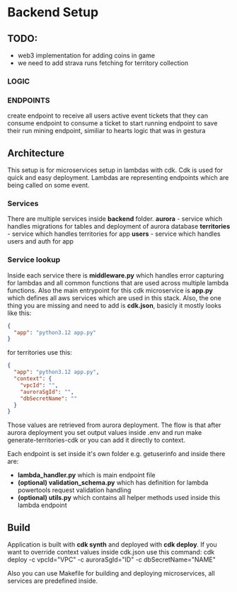 # Backend Setup

## TODO:

- web3 implementation for adding coins in game
- we need to add strava runs fetching for territory collection

### LOGIC

### ENDPOINTS

create endpoint to receive all users active event tickets that they can consume
endpoint to consume a ticket to start running
endpoint to save their run
mining endpoint, similiar to hearts logic that was in gestura

## Architecture

This setup is for microservices setup in lambdas with cdk. Cdk is used for quick and easy deployment. Lambdas are representing endpoints which are being called on some event.

### Services

There are multiple services inside **backend** folder.
**aurora** - service which handles migrations for tables and deployment of aurora database
**territories** - service which handles territories for app
**users** - service which handles users and auth for app

### Service lookup

Inside each service there is **middleware.py** which handles error capturing for lambdas and all common functions that are used across multiple lambda functions. Also the main entrypoint for this cdk microservice is **app.py** which defines all aws services which are used in this stack.
Also, the one thing you are missing and need to add is **cdk.json**, basicly it mostly looks like this:

```json
{
  "app": "python3.12 app.py"
}
```

for territories use this:

```json
{
  "app": "python3.12 app.py",
  "context": {
    "vpcId": "",
    "auroraSgId": "",
    "dbSecretName": ""
  }
}
```

Those values are retrieved from aurora deployment. The flow is that after aurora deployment you set output values inside .env and run make generate-territories-cdk or you can add it directly to context.

Each endpoint is set inside it's own folder e.g. getuserinfo and inside there are:

- **lambda_handler.py** which is main endpoint file
- **(optional) validation_schema.py** which has definition for lambda powertools request validation handling
- **(optional) utils.py** which contains all helper methods used inside this lambda endpoint

## Build

Application is built with **cdk synth** and deployed with **cdk deploy**. If you want to override context values inside cdk.json use this command:
cdk deploy -c vpcId="VPC" -c auroraSgId="ID" -c dbSecretName="NAME"

Also you can use Makefile for building and deploying microservices, all services are predefined inside.

